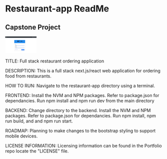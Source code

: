 # Restaurant-app ReadMe
## Capstone Project
<img src= "thumbnail.png" width='100'>

TITLE:
Full stack restaurant ordering application

DESCRIPTION:
This is a full stack next.js/react web application for ordering food from restaurants.

HOW TO RUN:
Navigate to the restaurant-app directory using a terminal. 

FRONTEND:
Install the NVM and NPM packages. Refer to package.json for dependancies.
Run npm install and npm run dev from the main directory

BACKEND:
Change directory to the backend.
Install the NVM and NPM packages. Refer to package.json for dependancies.
Run npm install, npm run build, and and npm run start.

ROADMAP:
Planning to make changes to the bootstrap styling to support mobile devices.

LICENSE INFORMATION:
Licensing information can be found in the Portfolio repo locate the "LICENSE" file.